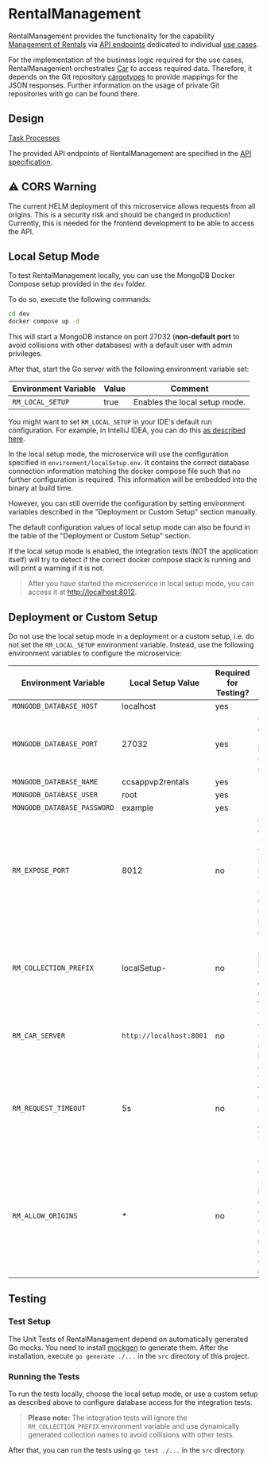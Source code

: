 # RentalManagement

RentalManagement provides the functionality for the capability 
[Management of Rentals](https://github.com/ccsapp/docs/blob/main/pages/capabilities.md) 
via [API endpoints](https://github.com/ccsapp/RentalManagementDesign/blob/main/openapi.yaml)
dedicated to individual 
[use cases](https://github.com/ccsapp/docs/blob/main/pages/use_case_diagram.md).

For the implementation of the business logic required for the use cases, RentalManagement orchestrates [Car](https://github.com/ccsapp/Car) to access required data.
Therefore, it depends on the Git repository [cargotypes](https://github.com/ccsapp/cargotypes) to provide mappings for the JSON responses.
Further information on the usage of private Git repositories with go can be found there.

## Design

[Task Processes](pages/task_processes.md)

The provided API endpoints of RentalManagement are specified in the [API specification](https://github.com/ccsapp/RentalManagementDesign/blob/main/openapi.yaml).

## :warning: CORS Warning

The current HELM deployment of this microservice allows requests from all origins. This is a security risk and should be changed in production!
Currently, this is needed for the frontend development to be able to access the API.


## Local Setup Mode
To test RentalManagement locally, you can use the MongoDB Docker Compose setup provided in the `dev` folder.

To do so, execute the following commands:
```bash
cd dev
docker compose up -d
```

This will start a MongoDB instance on port 27032 (**non-default port** to avoid collisions with other databases) 
with a default user with admin privileges.

After that, start the Go server with the following environment variable set:

| Environment Variable | Value            | Comment                       |
|----------------------|------------------|-------------------------------|
| `RM_LOCAL_SETUP`     | true             | Enables the local setup mode. |

You might want to set `RM_LOCAL_SETUP` in your IDE's default run configuration.
For example, in IntelliJ IDEA, you can do this [as described here](https://stackoverflow.com/a/32761503).

In the local setup mode, the microservice will use the configuration specified in `environment/localSetup.env`.
It contains the correct database connection information matching the docker compose file such that no further
configuration is required. This information will be embedded into the binary at build time.

However, you can still override the configuration by setting environment variables
described in the "Deployment or Custom Setup" section manually.

The default configuration values of local setup mode can also be found in the table of the "Deployment or Custom Setup"
section.

If the local setup mode is enabled, the integration tests (NOT the application itself) will try to detect if the
correct docker compose stack is running and will print a warning if it is not.

> After you have started the microservice in local setup mode, you can access it at
> [http://localhost:8012](http://localhost:8012).

## Deployment or Custom Setup
Do not use the local setup mode in a deployment or a custom setup, i.e. do not set the `RM_LOCAL_SETUP` 
environment variable. Instead, use the following environment variables to configure the microservice:

| Environment Variable        | Local Setup Value       | Required for Testing? | Comment                                                                                                                             |
|-----------------------------|-------------------------|-----------------------|-------------------------------------------------------------------------------------------------------------------------------------|
| `MONGODB_DATABASE_HOST`     | localhost               | yes                   |                                                                                                                                     |
| `MONGODB_DATABASE_PORT`     | 27032                   | yes                   | Optional, defaults to 27017. The local setup uses a non-default port!                                                               |
| `MONGODB_DATABASE_NAME`     | ccsappvp2rentals        | yes                   |                                                                                                                                     |
| `MONGODB_DATABASE_USER`     | root                    | yes                   |                                                                                                                                     |
| `MONGODB_DATABASE_PASSWORD` | example                 | yes                   |                                                                                                                                     |
| `RM_EXPOSE_PORT`            | 8012                    | no                    | Optional, defaults to 80. This is the port this microservice is exposing. The local setup exposes a non-default port!               |
| `RM_COLLECTION_PREFIX`      | localSetup-             | no                    | Optional. A (unique) prefix that is prepended to every database collection of this service.                                         |
| `RM_CAR_SERVER`             | `http://localhost:8001` | no                    | The URL of the Car server of the domain layer.                                                                                      |
| `RM_REQUEST_TIMEOUT`        | 5s                      | no                    | Optional. The timeout for requests to the Car server ([number with suffix](https://pkg.go.dev/time#ParseDuration)). Defaults to 5s. |
| `RM_ALLOW_ORIGINS`          | *                       | no                    | Optional. A comma-separated list of allowed origins for CORS requests. By default, no additional origins are allowed.               |

## Testing
### Test Setup
The Unit Tests of RentalManagement depend on automatically generated Go mocks.
You need to install [mockgen](https://github.com/golang/mock#installation) to generate them.
After the installation, execute `go generate ./...` in the `src` directory of this project.

### Running the Tests
To run the tests locally, choose the local setup mode, or use a custom setup as described above
to configure database access for the integration tests.

> **Please note:** The integration tests will ignore the `RM_COLLECTION_PREFIX` environment variable
> and use dynamically generated collection names to avoid collisions with other tests.

After that, you can run the tests using `go test ./...` in the `src` directory.
